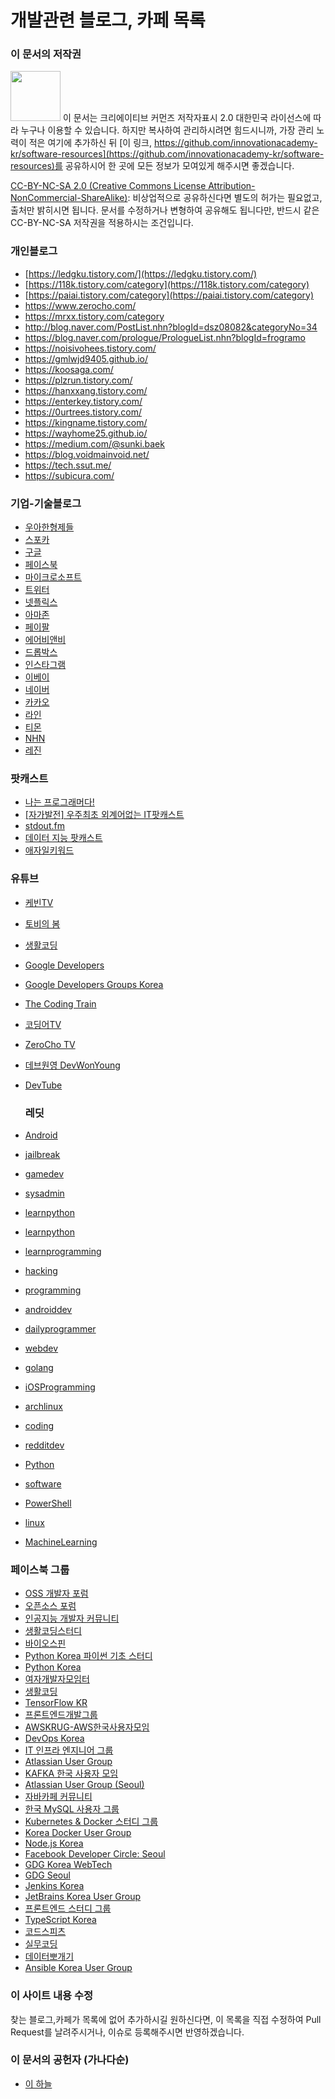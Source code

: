 # 개발관련 블로그, 카페 목록

### 이 문서의 저작권 

<img src="https://mirrors.creativecommons.org/presskit/buttons/88x31/png/by-nc-sa.png" width="80px"></img> 
이 문서는 크리에이티브 커먼즈 저작자표시 2.0 대한민국 라이선스에 따라 
누구나 이용할 수 있습니다. 하지만 복사하여 관리하시려면 힘드시니까,
가장 관리 노력이 적은 여기에 추가하신 뒤 [이 링크, https://github.com/innovationacademy-kr/software-resources](https://github.com/innovationacademy-kr/software-resources)를 
공유하시어 한 곳에 모든 정보가 모여있게 해주시면 좋겠습니다. 

[CC-BY-NC-SA 2.0 (Creative Commons License Attribution-NonCommercial-ShareAlike)](https://creativecommons.org/licenses/by-nc-sa/2.0/): 
비상업적으로 공유하신다면 별도의 허가는 필요없고, 출처만 밝히시면 됩니다.
문서를 수정하거나 변형하여 공유해도 됩니다만, 반드시 같은 CC-BY-NC-SA
저작권을 적용하시는 조건입니다.

### 개인블로그

* [https://ledgku.tistory.com/](https://ledgku.tistory.com/)
* [https://118k.tistory.com/category](https://118k.tistory.com/category)
* [https://paiai.tistory.com/category](https://paiai.tistory.com/category)
* https://www.zerocho.com/
* https://mrxx.tistory.com/category
* http://blog.naver.com/PostList.nhn?blogId=dsz08082&categoryNo=34
* https://blog.naver.com/prologue/PrologueList.nhn?blogId=frogramo
* https://noisivohees.tistory.com/
* https://gmlwjd9405.github.io/
* https://koosaga.com/
* https://plzrun.tistory.com/
* https://hanxxang.tistory.com/
* https://enterkey.tistory.com/
* https://0urtrees.tistory.com/
* https://kingname.tistory.com/
* https://wayhome25.github.io/
* https://medium.com/@sunki.baek
* https://blog.voidmainvoid.net/
* https://tech.ssut.me/
* https://subicura.com/

### 기업-기술블로그

* [우아한형제들](http://woowabros.github.io/)
* [스포카](https://spoqa.github.io/)
* [구글](https://developers.googleblog.com/)
* [페이스북](https://engineering.fb.com/)
* [마이크로소프트](https://techcommunity.microsoft.com/t5/custom/page/page-id/Blogs)
* [트위터](https://blog.twitter.com/engineering/en_us.html)
* [넷플릭스](https://medium.com/netflix-techblog)
* [아마존](https://developer.amazon.com/blogs)
* [페이팔](https://medium.com/paypal-engineering)
* [에어비앤비](https://medium.com/airbnb-engineering)
* [드롭박스](https://blogs.dropbox.com/tech/)
* [인스타그램](https://instagram-engineering.com/)
* [이베이](https://tech.ebayinc.com/)
* [네이버](https://d2.naver.com/home)
* [카카오](https://tech.kakao.com/)
* [라인](https://engineering.linecorp.com/ko/blog/)
* [티몬](https://tmondev.blog.me/)
* [NHN](https://meetup.toast.com/)
* [레진](https://tech.lezhin.com/)

### 팟캐스트

* [나는 프로그래머다!](https://podcasts.apple.com/kr/podcast/%EB%82%98%EB%8A%94-%ED%94%84%EB%A1%9C%EA%B7%B8%EB%9E%98%EB%A8%B8%EB%8B%A4/id1082628193)
* [[자가발전] 우주최초 외계어없는 IT팟캐스트](https://podcasts.apple.com/kr/podcast/%EC%9E%90%EA%B0%80%EB%B0%9C%EC%A0%84-%EC%9A%B0%EC%A3%BC%EC%B5%9C%EC%B4%88-%EC%99%B8%EA%B3%84%EC%96%B4%EC%97%86%EB%8A%94-it%ED%8C%9F%EC%BA%90%EC%8A%A4%ED%8A%B8/id997395408?l=en&mt=2)
* [stdout.fm](https://stdout.fm/)
* [데이터 지능 팟캐스트](http://data-intelligence.io/)
* [애자일키워드](http://www.podbbang.com/ch/14757)

### 유튜브

* [케빈TV](https://www.youtube.com/channel/UCsOJxLxzQl8IbwGS-Cp5t8w)
* [토비의 봄](https://www.youtube.com/channel/UCcqH2RV1-9ebRBhmN_uaSNg)
* [생활코딩](https://www.youtube.com/channel/UCvc8kv-i5fvFTJBFAk6n1SA)
* [Google Developers](https://www.youtube.com/channel/UC_x5XG1OV2P6uZZ5FSM9Ttw)
* [Google Developers Groups Korea](https://www.youtube.com/channel/UCZU3wmgRuH9gc2E3jhvEE_g)
* [The Coding Train](https://www.youtube.com/channel/UCvjgXvBlbQiydffZU7m1_aw)
* [코딩어TV](https://www.youtube.com/channel/UCFDIMWiRIqP5DGCy2Hz2Dog)
* [ZeroCho TV](https://www.youtube.com/channel/UCp-vBtwvBmDiGqjvLjChaJw)
* [데브원영 DevWonYoung](https://www.youtube.com/channel/UCPdTFQUHzAzFobngtw1sFKg)
* [DevTube](https://dev.tube/)

  ### 레딧

* [Android](https://www.reddit.com/r/Android/)
* [jailbreak](https://www.reddit.com/r/jailbreak/)
* [gamedev](https://www.reddit.com/r/gamedev/)
* [sysadmin](https://www.reddit.com/r/sysadmin/)
* [learnpython](https://www.reddit.com/r/learnpython/)
* [learnpython](https://www.reddit.com/r/aws/)
* [learnprogramming](https://www.reddit.com/r/learnprogramming/)
* [hacking](https://www.reddit.com/r/hacking/)
* [programming](https://www.reddit.com/r/programming/)
* [androiddev](https://www.reddit.com/r/androiddev/)
* [dailyprogrammer](https://www.reddit.com/r/dailyprogrammer/)
* [webdev](https://www.reddit.com/r/webdev/)
* [golang](https://www.reddit.com/r/golang/)
* [iOSProgramming](https://www.reddit.com/r/iOSProgramming/)
* [archlinux](https://www.reddit.com/r/archlinux/)
* [coding](https://www.reddit.com/r/coding/)
* [redditdev](https://www.reddit.com/r/redditdev/)
* [Python](https://www.reddit.com/r/Python/)
* [software](https://www.reddit.com/r/software/)
* [PowerShell](https://www.reddit.com/r/PowerShell/)
* [linux](https://www.reddit.com/r/linux/)
* [MachineLearning](https://www.reddit.com/r/MachineLearning/)

### 페이스북 그룹

* [OSS 개발자 포럼](https://www.facebook.com/groups/ossdevforum/)
* [오픈소스 포럼](https://www.facebook.com/groups/ossforum/)
* [인공지능 개발자 커뮤니티](https://www.facebook.com/groups/ossforum/)
* [생활코딩스터디](https://www.facebook.com/groups/490410887693322/)
* [바이오스핀](https://www.facebook.com/groups/biospin/)
* [Python Korea 파이썬 기초 스터디](https://www.facebook.com/groups/232592940253131/)
* [Python Korea](https://www.facebook.com/groups/pythonkorea/)
* [여자개발자모임터](https://www.facebook.com/groups/womendevel/)
* [생활코딩](https://www.facebook.com/groups/codingeverybody/)
* [TensorFlow KR](https://www.facebook.com/groups/TensorFlowKR/)
* [프론트엔드개발그룹](https://www.facebook.com/groups/webfrontend/)
* [AWSKRUG-AWS한국사용자모임](https://www.facebook.com/groups/awskrug/)
* [DevOps Korea](https://www.facebook.com/groups/awskrug/)
* [IT 인프라 엔지니어 그룹](https://www.facebook.com/groups/InfraEngineer/)
* [Atlassian User Group](https://www.facebook.com/groups/atlassiankorea/)
* [KAFKA 한국 사용자 모임](https://www.facebook.com/groups/kafka.kru/)
* [Atlassian User Group (Seoul)](https://www.facebook.com/groups/kafka.kru/)
* [자바카페 커뮤니티](https://www.facebook.com/groups/javacafe/)
* [한국 MySQL 사용자 그룹](https://www.facebook.com/groups/623067261102382/)
* [Kubernetes & Docker 스터디 그룹](https://www.facebook.com/groups/k8skorea/)
* [Korea Docker User Group](https://www.facebook.com/groups/korea.docker.user.group/)
* [Node.js Korea](https://www.facebook.com/groups/nodejskr/)
* [Facebook Developer Circle: Seoul](https://www.facebook.com/groups/DevCSeoul/)
* [GDG Korea WebTech](https://www.facebook.com/groups/webTechKR/)
* [GDG Seoul](https://www.facebook.com/groups/gdgseoul/)
* [Jenkins Korea](https://www.facebook.com/groups/712393792190261/)
* [JetBrains Korea User Group](https://www.facebook.com/groups/1821879151380372/)
* [프론트엔드 스터디 그룹](https://www.facebook.com/groups/714671295358301/)
* [TypeScript Korea](https://www.facebook.com/groups/TSKorea/)
* [코드스피츠](https://www.facebook.com/groups/codespitz/)
* [실무코딩](https://www.facebook.com/groups/smcoding/)
* [데이터뽀개기](https://www.facebook.com/groups/databreak/)
* [Ansible Korea User Group](https://www.facebook.com/groups/ansiblekoreausergroup/)

### 이 사이트 내용 수정

찾는 블로그,카페가 목록에 없어 추가하시길 원하신다면,
이 목록을 직접 수정하여 Pull Request를 날려주시거나, 이슈로 등록해주시면 반영하겠습니다.

### 이 문서의 공헌자 (가나다순)

- [이 하늘](mailto:lee.haneul@gmail.com)